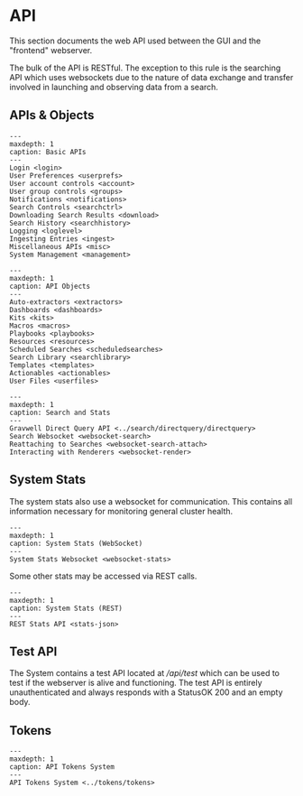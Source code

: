 # API

This section documents the web API used between the GUI and the "frontend" webserver.

The bulk of the API is RESTful. The exception to this rule is the searching API which uses websockets due to the nature of data exchange and transfer involved in launching and observing data from a search.

## APIs & Objects

```{toctree}
---
maxdepth: 1
caption: Basic APIs
---
Login <login>
User Preferences <userprefs>
User account controls <account>
User group controls <groups>
Notifications <notifications>
Search Controls <searchctrl>
Downloading Search Results <download>
Search History <searchhistory>
Logging <loglevel>
Ingesting Entries <ingest>
Miscellaneous APIs <misc>
System Management <management>
```

```{toctree}
---
maxdepth: 1
caption: API Objects
---
Auto-extractors <extractors>
Dashboards <dashboards>
Kits <kits>
Macros <macros>
Playbooks <playbooks>
Resources <resources>
Scheduled Searches <scheduledsearches>
Search Library <searchlibrary>
Templates <templates>
Actionables <actionables>
User Files <userfiles>
```

```{toctree}
---
maxdepth: 1
caption: Search and Stats
---
Gravwell Direct Query API <../search/directquery/directquery>
Search Websocket <websocket-search>
Reattaching to Searches <websocket-search-attach>
Interacting with Renderers <websocket-render>
```
## System Stats

The system stats also use a websocket for communication. This contains all information necessary for monitoring general cluster health.

```{toctree}
---
maxdepth: 1
caption: System Stats (WebSocket)
---
System Stats Websocket <websocket-stats>
```

Some other stats may be accessed via REST calls.

```{toctree}
---
maxdepth: 1
caption: System Stats (REST)
---
REST Stats API <stats-json>
```

## Test API

The System contains a test API located at _/api/test_ which can be used to test if the webserver is alive and functioning.  The test API is entirely unauthenticated and always responds with a StatusOK 200 and an empty body.

## Tokens
```{toctree}
---
maxdepth: 1
caption: API Tokens System
---
API Tokens System <../tokens/tokens>
```
